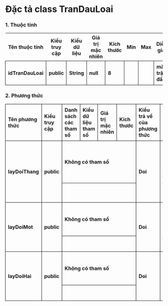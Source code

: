 # Đặc tả class TranDauLoai

### 1. Thuộc tính
| Tên thuộc tính | Kiểu truy cập | Kiểu dữ liệu | Giá trị mặc nhiên | Kích thước| Min | Max | Diễn giải |
|---|---|---|---|---|---|---|---|
| idTranDauLoai | public | String | null | 8 | | | mã trận đấu |

### 2. Phương thức

<style>
table {
  border-collapse:collapse;
}

td {
  border: 1px solid #000;
  margin: 0;
  font-weight: bold;
  padding: 0.5em;
}
</style>

<table>
    <tr>
        <td>Tên phương thức</td>
        <td>Kiểu truy cập</td>
        <td>Danh sách các tham số</td>
        <td>Kiểu dữ liệu tham số</td>
        <td>Giá trị mặc nhiên</td>
        <td>Kích thước</td>
        <td>Kiểu trả về của phương thức</td>
        <td>Diễn giải</td>
    </tr>
    <tr>
      <td rowspan="2">layDoiThang</td>
      <td rowspan="2">public</td>
      <td colspan="4">Không có tham số</td>
      <td rowspan="2">Doi</td>
      <td rowspan="2">Trả về Doi chiến thắng trong trận đấu đó</td>
    </tr>
    <tr>
      <td colspan="4"></td>
    </tr>
    <tr>
      <td rowspan="2">layDoiMot</td>
      <td rowspan="2">public</td>
      <td colspan="4">Không có tham số</td>
      <td rowspan="2">Doi</td>
      <td rowspan="2">Trả về đội một cuả trận đấu</td>
    </tr>
    <tr>
      <td colspan="4"></td>
    </tr>
    <tr>
      <td rowspan="2">layDoiHai</td>
      <td rowspan="2">public</td>
      <td colspan="4">Không có tham số</td>
      <td rowspan="2">Doi</td>
      <td rowspan="2">Trả về đội hai cuả trận đấu</td>
    </tr>
    <tr>
      <td colspan="4"></td>
    </tr>
    
</table>


  